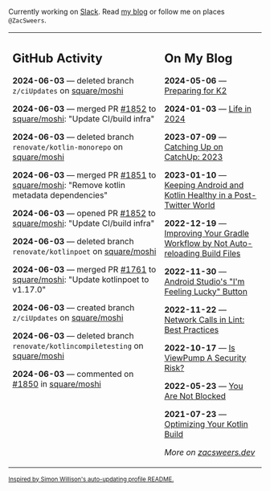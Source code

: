 Currently working on [Slack](https://slack.com/). Read [my blog](https://zacsweers.dev/) or follow me on places `@ZacSweers`.

<table><tr><td valign="top" width="60%">

## GitHub Activity
<!-- githubActivity starts -->
**2024-06-03** — deleted branch `z/ciUpdates` on [square/moshi](https://github.com/square/moshi)

**2024-06-03** — merged PR [#1852](https://github.com/square/moshi/pull/1852) to [square/moshi](https://github.com/square/moshi): "Update CI/build infra"

**2024-06-03** — deleted branch `renovate/kotlin-monorepo` on [square/moshi](https://github.com/square/moshi)

**2024-06-03** — merged PR [#1851](https://github.com/square/moshi/pull/1851) to [square/moshi](https://github.com/square/moshi): "Remove kotlin metadata dependencies"

**2024-06-03** — opened PR [#1852](https://github.com/square/moshi/pull/1852) to [square/moshi](https://github.com/square/moshi): "Update CI/build infra"

**2024-06-03** — deleted branch `renovate/kotlinpoet` on [square/moshi](https://github.com/square/moshi)

**2024-06-03** — merged PR [#1761](https://github.com/square/moshi/pull/1761) to [square/moshi](https://github.com/square/moshi): "Update kotlinpoet to v1.17.0"

**2024-06-03** — created branch `z/ciUpdates` on [square/moshi](https://github.com/square/moshi)

**2024-06-03** — deleted branch `renovate/kotlincompiletesting` on [square/moshi](https://github.com/square/moshi)

**2024-06-03** — commented on [#1850](https://github.com/square/moshi/pull/1850#issuecomment-2145985311) in [square/moshi](https://github.com/square/moshi)
<!-- githubActivity ends -->
</td><td valign="top" width="40%">

## On My Blog
<!-- blog starts -->
**2024-05-06** — [Preparing for K2](https://www.zacsweers.dev/preparing-for-k2/)

**2024-01-03** — [Life in 2024](https://www.zacsweers.dev/life-in-2024/)

**2023-07-09** — [Catching Up on CatchUp: 2023](https://www.zacsweers.dev/catching-up-on-catchup-2023/)

**2023-01-10** — [Keeping Android and Kotlin Healthy in a Post-Twitter World](https://www.zacsweers.dev/keeping-android-healthy/)

**2022-12-19** — [Improving Your Gradle Workflow by Not Auto-reloading Build Files](https://www.zacsweers.dev/improving-your-workflow-by-not-auto-reloading-build-files/)

**2022-11-30** — [Android Studio's "I'm Feeling Lucky" Button](https://www.zacsweers.dev/android-studios-im-feeling-lucky-button/)

**2022-11-22** — [Network Calls in Lint: Best Practices](https://www.zacsweers.dev/network-calls-in-lint-best-practices/)

**2022-10-17** — [Is ViewPump A Security Risk?](https://www.zacsweers.dev/is-viewpump-a-security-risk/)

**2022-05-23** — [You Are Not Blocked](https://www.zacsweers.dev/you-are-not-blocked/)

**2021-07-23** — [Optimizing Your Kotlin Build](https://www.zacsweers.dev/optimizing-your-kotlin-build/)
<!-- blog ends -->
_More on [zacsweers.dev](https://zacsweers.dev/)_
</td></tr></table>

<sub><a href="https://simonwillison.net/2020/Jul/10/self-updating-profile-readme/">Inspired by Simon Willison's auto-updating profile README.</a></sub>